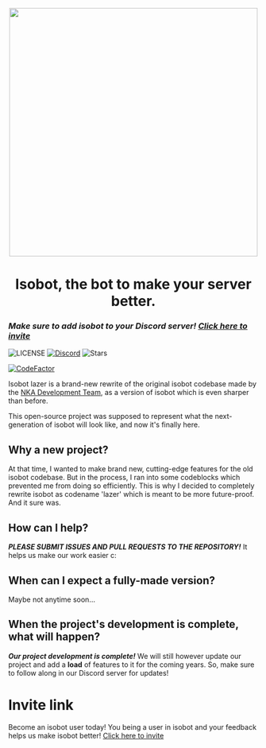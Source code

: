 <p align="center">
  <img width="500px" src="https://github.com/PyBotDevs/isobot-resources/blob/base/lazer/icons/grey-transparent.png?raw=true">
</p>

<h1 align='center'>Isobot, the bot to make your server better.</h1>

### ***Make sure to add isobot to your Discord server! [Click here to invite](https://discord.com/api/oauth2/authorize?client_id=896437848176230411&permissions=8&scope=bot%20applications.commands)***

![LICENSE](https://img.shields.io/github/license/notsniped/isobot-lazer?style=for-the-badge)
[![Discord](https://img.shields.io/discord/880409977074888714?color=%235865F2&label=Discord&logo=discord&logoColor=%23fffz&style=for-the-badge)](https://discord.gg/b5pz8T6Yjr)
![Stars](https://img.shields.io/github/stars/notsniped/isobot-lazer?style=for-the-badge)

[![CodeFactor](https://www.codefactor.io/repository/github/pybotdevs/isobot-lazer/badge)](https://www.codefactor.io/repository/github/pybotdevs/isobot-lazer)

Isobot lazer is a brand-new rewrite of the original isobot codebase made by the [NKA Development Team](https://github.com/PyBotDevs), as a version of isobot which is even sharper than before.

This open-source project was supposed to represent what the next-generation of isobot will look like, and now it's finally here.

## Why a new project?
At that time, I wanted to make brand new, cutting-edge features for the old isobot codebase. But in the process, I ran into some codeblocks which prevented me from doing so efficiently. This is why I decided to completely rewrite isobot as codename 'lazer' which is meant to be more future-proof. And it sure was.

## How can I help?
***PLEASE SUBMIT ISSUES AND PULL REQUESTS TO THE REPOSITORY!*** It helps us make our work easier c:

## When can I expect a fully-made version?
Maybe not anytime soon...

## When the project's development is complete, what will happen?
***Our project development is complete!*** We will still however update our project and add a **load** of features to it for the coming years. So, make sure to follow along in our Discord server for updates!

# Invite link
Become an isobot user today! You being a user in isobot and your feedback helps us make isobot better! [Click here to invite](https://discord.com/api/oauth2/authorize?client_id=896437848176230411&permissions=8&scope=bot%20applications.commands)

<!--## Extras
# Highlights
Work command:

![image](https://user-images.githubusercontent.com/72265661/170833960-7ce1acdf-7dc6-4933-8969-144ed2d57a93.png)
-->

